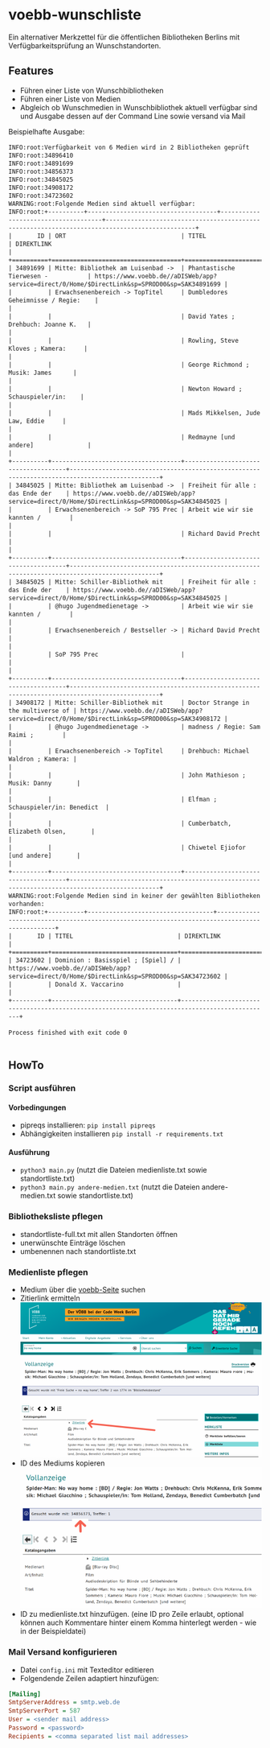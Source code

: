 # voebb-wunschliste
Ein alternativer Merkzettel für die öffentlichen Bibliotheken Berlins mit Verfügbarkeitsprüfung an Wunschstandorten.

## Features

* Führen einer Liste von Wunschbibliotheken
* Führen einer Liste von Medien
* Abgleich ob Wunschmedien in Wunschbibliothek aktuell verfügbar sind und Ausgabe dessen auf der Command Line sowie versand via Mail


Beispielhafte Ausgabe:
```commandline
INFO:root:Verfügbarkeit von 6 Medien wird in 2 Bibliotheken geprüft
INFO:root:34896410
INFO:root:34891699
INFO:root:34856373
INFO:root:34845025
INFO:root:34908172
INFO:root:34723602
WARNING:root:Folgende Medien sind aktuell verfügbar:
INFO:root:+----------+------------------------------------+-------------------------------------+-----------------------------------------------------------------------------------------------+
|       ID | ORT                                | TITEL                               | DIREKTLINK                                                                                    |
+==========+====================================+=====================================+===============================================================================================+
| 34891699 | Mitte: Bibliothek am Luisenbad ->  | Phantastische Tierwesen -           | https://www.voebb.de//aDISWeb/app?service=direct/0/Home/$DirectLink&sp=SPROD00&sp=SAK34891699 |
|          | Erwachsenenbereich -> TopTitel     | Dumbledores Geheimnisse / Regie:    |                                                                                               |
|          |                                    | David Yates ; Drehbuch: Joanne K.   |                                                                                               |
|          |                                    | Rowling, Steve Kloves ; Kamera:     |                                                                                               |
|          |                                    | George Richmond ; Musik: James      |                                                                                               |
|          |                                    | Newton Howard ; Schauspieler/in:    |                                                                                               |
|          |                                    | Mads Mikkelsen, Jude Law, Eddie     |                                                                                               |
|          |                                    | Redmayne [und andere]               |                                                                                               |
+----------+------------------------------------+-------------------------------------+-----------------------------------------------------------------------------------------------+
| 34845025 | Mitte: Bibliothek am Luisenbad ->  | Freiheit für alle : das Ende der    | https://www.voebb.de//aDISWeb/app?service=direct/0/Home/$DirectLink&sp=SPROD00&sp=SAK34845025 |
|          | Erwachsenenbereich -> SoP 795 Prec | Arbeit wie wir sie kannten /        |                                                                                               |
|          |                                    | Richard David Precht                |                                                                                               |
+----------+------------------------------------+-------------------------------------+-----------------------------------------------------------------------------------------------+
| 34845025 | Mitte: Schiller-Bibliothek mit     | Freiheit für alle : das Ende der    | https://www.voebb.de//aDISWeb/app?service=direct/0/Home/$DirectLink&sp=SPROD00&sp=SAK34845025 |
|          | @hugo Jugendmedienetage ->         | Arbeit wie wir sie kannten /        |                                                                                               |
|          | Erwachsenenbereich / Bestseller -> | Richard David Precht                |                                                                                               |
|          | SoP 795 Prec                       |                                     |                                                                                               |
+----------+------------------------------------+-------------------------------------+-----------------------------------------------------------------------------------------------+
| 34908172 | Mitte: Schiller-Bibliothek mit     | Doctor Strange in the multiverse of | https://www.voebb.de//aDISWeb/app?service=direct/0/Home/$DirectLink&sp=SPROD00&sp=SAK34908172 |
|          | @hugo Jugendmedienetage ->         | madness / Regie: Sam Raimi ;        |                                                                                               |
|          | Erwachsenenbereich -> TopTitel     | Drehbuch: Michael Waldron ; Kamera: |                                                                                               |
|          |                                    | John Mathieson ; Musik: Danny       |                                                                                               |
|          |                                    | Elfman ; Schauspieler/in: Benedict  |                                                                                               |
|          |                                    | Cumberbatch, Elizabeth Olsen,       |                                                                                               |
|          |                                    | Chiwetel Ejiofor [und andere]       |                                                                                               |
+----------+------------------------------------+-------------------------------------+-----------------------------------------------------------------------------------------------+
WARNING:root:Folgende Medien sind in keiner der gewählten Bibliotheken vorhanden:
INFO:root:+----------+-----------------------------------+-----------------------------------------------------------------------------------------------+
|       ID | TITEL                             | DIREKTLINK                                                                                    |
+==========+===================================+===============================================================================================+
| 34723602 | Dominion : Basisspiel ; [Spiel] / | https://www.voebb.de//aDISWeb/app?service=direct/0/Home/$DirectLink&sp=SPROD00&sp=SAK34723602 |
|          | Donald X. Vaccarino               |                                                                                               |
+----------+-----------------------------------+-----------------------------------------------------------------------------------------------+

Process finished with exit code 0


```

## HowTo

### Script ausführen

#### Vorbedingungen

* pipreqs installieren: `pip install pipreqs`
* Abhängigkeiten installieren `pip install -r requirements.txt`

#### Ausführung

* `python3 main.py` (nutzt die Dateien medienliste.txt sowie standortliste.txt)
* `python3 main.py andere-medien.txt` (nutzt die Dateien andere-medien.txt sowie standortliste.txt)

### Bibliotheksliste pflegen

* standortliste-full.txt mit allen Standorten öffnen
* unerwünschte Einträge löschen
* umbenennen nach standortliste.txt

### Medienliste pflegen

* Medium über die [voebb-Seite](https://www.voebb.de/aDISWeb/app?service=direct/0/Home/$DirectLink&sp=SPROD00) suchen
* Zitierlink ermitteln ![](./doc/voebb-search.png)
* ID des Mediums kopieren ![](./doc/sak-id.png)
* ID zu medienliste.txt hinzufügen. (eine ID pro Zeile erlaubt, optional können auch Kommentare hinter einem Komma hinterlegt werden - wie in der Beispieldatei)

### Mail Versand konfigurieren

* Datei `config.ini` mit Texteditor editieren
* Folgendende Zeilen adaptiert hinzufügen:
```ini
[Mailing]
SmtpServerAddress = smtp.web.de
SmtpServerPort = 587
User = <sender mail address>
Password = <password>
Recipients = <comma separated list mail addresses>
```
